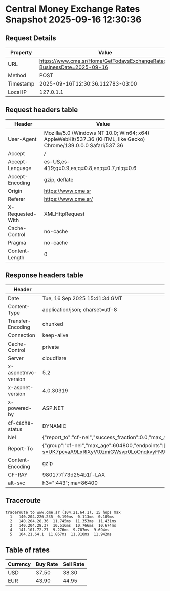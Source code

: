 # Central Money Exchange Rates Snapshot 2025-09-16 12:30:36
## Request Details

| Property | Value |
|----------|-------|
| URL | https://www.cme.sr/Home/GetTodaysExchangeRates/?BusinessDate=2025-09-16 |
| Method | POST |
| Timestamp | 2025-09-16T12:30:36.112783-03:00 |
| Local IP | 127.0.1.1 |
    
## Request headers table

| Header | Value |
|--------|-------|
| User-Agent | Mozilla/5.0 (Windows NT 10.0; Win64; x64) AppleWebKit/537.36 (KHTML, like Gecko) Chrome/139.0.0.0 Safari/537.36 |
| Accept | */* |
| Accept-Language | es-US,es-419;q=0.9,es;q=0.8,en;q=0.7,nl;q=0.6 |
| Accept-Encoding | gzip, deflate |
| Origin | https://www.cme.sr |
| Referer | https://www.cme.sr/ |
| X-Requested-With | XMLHttpRequest |
| Cache-Control | no-cache |
| Pragma | no-cache |
| Content-Length | 0 |

    
## Response headers table
| Header | Value |
|--------|-------|
| Date | Tue, 16 Sep 2025 15:41:34 GMT |
| Content-Type | application/json; charset=utf-8 |
| Transfer-Encoding | chunked |
| Connection | keep-alive |
| Cache-Control | private |
| Server | cloudflare |
| x-aspnetmvc-version | 5.2 |
| x-aspnet-version | 4.0.30319 |
| x-powered-by | ASP.NET |
| cf-cache-status | DYNAMIC |
| Nel | {"report_to":"cf-nel","success_fraction":0.0,"max_age":604800} |
| Report-To | {"group":"cf-nel","max_age":604800,"endpoints":[{"url":"https://a.nel.cloudflare.com/report/v4?s=UK7pcvaA9LxRlXyVt0zmiGWsvp0LoOnqkvyFN9RkfhIgPawdENB0QGarmkJmMMnDCwzcPxC%2FLJ8wuWWTySlzEF2%2BVFy5IbEfbwM%3D"}]} |
| Content-Encoding | gzip |
| CF-RAY | 980177f73d254b1f-LAX |
| alt-svc | h3=":443"; ma=86400 |

## Traceroute 

```
traceroute to www.cme.sr (104.21.64.1), 15 hops max
  1   140.204.226.235  0.190ms  0.113ms  0.109ms 
  2   140.204.28.36  11.745ms  11.353ms  11.431ms 
  3   140.204.28.37  10.516ms  10.766ms  10.674ms 
  4   141.101.72.27  9.276ms  9.787ms  9.694ms 
  5   104.21.64.1  11.867ms  11.810ms  11.942ms 

```


## Table of rates

| Currency | Buy Rate | Sell Rate |
|----------|----------|-----------|
| USD | 37.50 | 38.30 |
| EUR | 43.90 | 44.95 |
